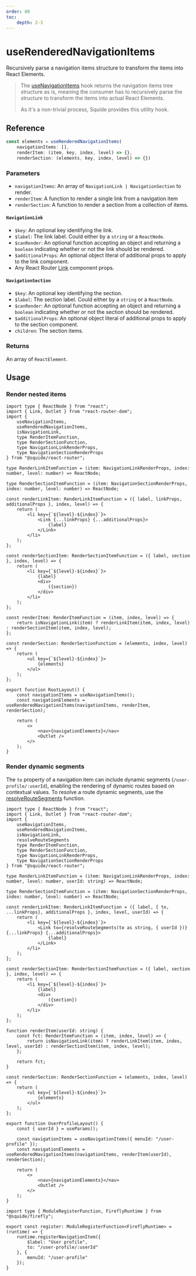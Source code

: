 ```yaml
---
order: 80
toc:
    depth: 2-3
---
```


# useRenderedNavigationItems

Recursively parse a navigation items structure to transform the items into React Elements.

> The [useNavigationItems](../runtime/useNavigationItems.md) hook returns the navigation items tree structure as is, meaning the consumer has to recursively parse the structure to transform the items into actual React Elements.
>
> As it's a non-trivial process, Squide provides this utility hook.

## Reference

```ts
const elements = useRenderedNavigationItems(
    navigationItems: [],
    renderItem: (item, key, index, level) => {},
    renderSection: (elements, key, index, level) => {})
```

### Parameters

- `navigationItems`: An array of `NavigationLink | NavigationSection` to render.
- `renderItem`: A function to render a single link from a navigation item
- `renderSection`: A function to render a section from a collection of items.

#### `NavigationLink`

- `$key`: An optional key identifying the link.
- `$label`: The link label. Could either by a `string` or a `ReactNode`.
- `$canRender`: An optional function accepting an object and returning a `boolean` indicating whether or not the link should be rendered.
- `$additionalProps`: An optional object literal of additional props to apply to the link component.
- Any React Router [Link](https://reactrouter.com/en/main/components/link) component props.

#### `NavigationSection`

- `$key`: An optional key identifying the section.
- `$label`: The section label. Could either by a `string` or a `ReactNode`.
- `$canRender`: An optional function accepting an object and returning a `boolean` indicating whether or not the section should be rendered.
- `$additionalProps`: An optional object literal of additional props to apply to the section component.
- `children`: The section items.

### Returns

An array of `ReactElement`.

## Usage

### Render nested items

```tsx !#38-40,42-48,52 host/src/RootLayout.tsx
import type { ReactNode } from "react";
import { Link, Outlet } from "react-router-dom";
import { 
    useNavigationItems, 
    useRenderedNavigationItems, 
    isNavigationLink,
    type RenderItemFunction, 
    type RenderSectionFunction, 
    type NavigationLinkRenderProps, 
    type NavigationSectionRenderProps
} from "@squide/react-router";

type RenderLinkItemFunction = (item: NavigationLinkRenderProps, index: number, level: number) => ReactNode;

type RenderSectionItemFunction = (item: NavigationSectionRenderProps, index: number, level: number) => ReactNode;

const renderLinkItem: RenderLinkItemFunction = ({ label, linkProps, additionalProps }, index, level) => {
    return (
        <li key={`${level}-${index}`}>
            <Link {...linkProps} {...additionalProps}>
                {label}
            </Link>
        </li>
    );
};

const renderSectionItem: RenderSectionItemFunction = ({ label, section }, index, level) => {
    return (
        <li key={`${level}-${index}`}>
            {label}
            <div>
                ({section})
            </div>
        </li>
    );
};

const renderItem: RenderItemFunction = (item, index, level) => {
    return isNavigationLink(item) ? renderLinkItem(item, index, level) : renderSectionItem(item, index, level);
};

const renderSection: RenderSectionFunction = (elements, index, level) => {
    return (
        <ul key={`${level}-${index}`}>
            {elements}
        </ul>
    );
};

export function RootLayout() {
    const navigationItems = useNavigationItems();
    const navigationElements = useRenderedNavigationItems(navigationItems, renderItem, renderSection);

    return (
        <>
            <nav>{navigationElements}</nav>
            <Outlet />
        </>
    );
}
```

### Render dynamic segments

The `to` property of a navigation item can include dynamic segments (`/user-profile/:userId`), enabling the rendering of dynamic routes based on contextual values. To resolve a route dynamic segments, use the [resolveRouteSegments](resolveRouteSegments.md) function.

```tsx !#14,18,21,39-45,56,59 host/src/UserProfileLayout.tsx
import type { ReactNode } from "react";
import { Link, Outlet } from "react-router-dom";
import { 
    useNavigationItems, 
    useRenderedNavigationItems,
    isNavigationLink,
    resolveRouteSegments
    type RenderItemFunction, 
    type RenderSectionFunction, 
    type NavigationLinkRenderProps, 
    type NavigationSectionRenderProps
} from "@squide/react-router";

type RenderLinkItemFunction = (item: NavigationLinkRenderProps, index: number, level: number, userId: string) => ReactNode;

type RenderSectionItemFunction = (item: NavigationSectionRenderProps, index: number, level: number) => ReactNode;

const renderLinkItem: RenderLinkItemFunction = ({ label, { to, ...linkProps}, additionalProps }, index, level, userId) => {
    return (
        <li key={`${level}-${index}`}>
            <Link to={resolveRouteSegments(to as string, { userId })} {...linkProps} {...additionalProps}>
                {label}
            </Link>
        </li>
    );
};

const renderSectionItem: RenderSectionItemFunction = ({ label, section }, index, level) => {
    return (
        <li key={`${level}-${index}`}>
            {label}
            <div>
                ({section})
            </div>
        </li>
    );
};

function renderItem(userId: string) {
    const fct: RenderItemFunction = (item, index, level) => {
        return isNavigationLink(item) ? renderLinkItem(item, index, level, userId) : renderSectionItem(item, index, level);
    };

    return fct;
}

const renderSection: RenderSectionFunction = (elements, index, level) => {
    return (
        <ul key={`${level}-${index}`}>
            {elements}
        </ul>
    );
};

export function UserProfileLayout() {
    const { userId } = useParams();

    const navigationItems = useNavigationItems({ menuId: "/user-profile" });
    const navigationElements = useRenderedNavigationItems(navigationItems, renderItem(userId), renderSection);

    return (
        <>
            <nav>{navigationElements}</nav>
            <Outlet />
        </>
    );
}
```

```tsx !#6 remote-module/src/register.tsx
import type { ModuleRegisterFunction, FireflyRuntime } from "@squide/firefly";

export const register: ModuleRegisterFunction<FireflyRuntime> = (runtime) => {
    runtime.registerNavigationItem({
        $label: "User profile",
        to: "/user-profile/:userId"
    }, {
        menuId: "/user-profile"
    });
}
```


